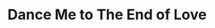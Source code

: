 ---
layout: track
position: atoz-3
categories: track
title: Dance Me to The End of Love
name: dance-me-to-the-end-of-love
type: ahfow_track
track-lyrics: 
track-author: Leonard Cohen
track-sort: "DANCE ME TO THE END OF LOVE"
track-alpha: D
track-original: Leonard Cohen
---